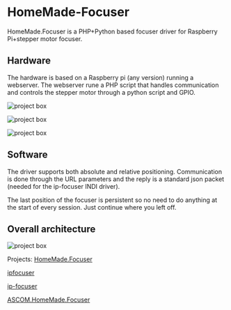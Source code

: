 # HomeMade-Focuser

HomeMade.Focuser is a PHP+Python based focuser driver for Raspberry Pi+stepper motor focuser.

## Hardware

The hardware is based on a Raspberry pi (any version) running a webserver. The webserver rune a PHP script that handles communication and controls the stepper motor through a python script and GPIO.

![project box](http://www.raguenaud-online.org/cedric/photos/astro/focuser/IMG_20170721_163546-small.jpg)

![project box](http://www.raguenaud-online.org/cedric/photos/astro/focuser/IMG_20170720_131956-small.jpg)

![project box](http://www.raguenaud-online.org/cedric/photos/astro/focuser/IMG_20170811_170256-small.jpg)

## Software

The driver supports both absolute and relative positioning. Communication is done through the URL parameters and the reply is a standard json packet (needed for the ip-focuser INDI driver).

The last position of the focuser is persistent so no need to do anything at the start of every session. Just continue where you left off.

## Overall architecture

![project box](http://www.raguenaud-online.org/cedric/photos/astro/focuser/focuser.png)

Projects:
[HomeMade.Focuser](https://github.com/cedric-r/HomeMade.Focuser)

[ipfocuser](https://github.com/cedric-r/ipfocuser)

[ip-focuser](https://github.com/cedric-r/ip-focuser)

[ASCOM.HomeMade.Focuser](https://github.com/cedric-r/ASCOM.HomeMade.Focuser)

